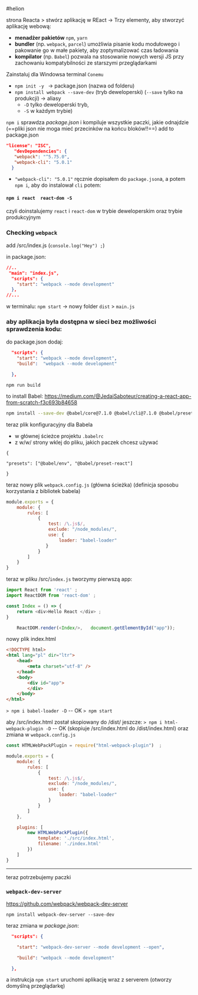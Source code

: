 #helion

strona Reacta > stwórz aplikację w REact ->
Trzy elementy, aby stworzyć aplikację webową:
- **menadżer pakietów** `npm`, `yarn`
- **bundler** (np. `webpack`, `parcel`) umożliwia pisanie kodu modułowego i pakowanie go w małe pakiety, aby zoptymalizować czas ładowania
- **kompilator** (np. `Babel`) pozwala na stosowanie nowych wersji JS przy zachowaniu kompatybilności  ze starszymi przeglądarkami

Zainstaluj dla Windowsa terminal `Conemu`


- `npm init -y ` -> package.json (nazwa od folderu)
- `npm install webpack --save-dev` (tryb deweloperski) (`--save` tylko na produkcji) -> aliasy
	- `-D` tylko deweloperski tryb,
	- `-S` w każdym trybie)


`npm i`  sprawdza *package.json* i kompiluje wszystkie paczki, jakie odnajdzie (==pliki json nie moga mieć przecinków na końcu bloków!!==)
add to package.json
```json
"license": "ISC",
   "devDependencies": {
   "webpack": "^5.75.0",
   "webpack-cli": "5.0.1"
  }
```

- `"webpack-cli": "5.0.1"` ręcznie dopisałem do `package.json`a, a potem `npm i`, aby do instalował `cli`
potem: 
#### `npm i react  react-dom -S`
czyli doinstalujemy `react` i `react-dom` w trybie deweloperskim oraz trybie produkcyjnym


### Checking `webpack`
add /src/index.js (`console.log("Hey") ;`)

in package.json:
```json
//..
 "main": "index.js",
  "scripts": {
    "start": "webpack --mode development"
  },
//...
```

w terminalu: `npm start` -> nowy folder `dist` > `main.js`


### aby aplikacja była dostępna w sieci bez możliwości sprawdzenia kodu:
do package.json dodaj:
```json
  "scripts": {
    "start": "webpack --mode development",
    "build":  "webpack --mode development"

  },
```

`npm run build`

to install Babel:
https://medium.com/@JedaiSaboteur/creating-a-react-app-from-scratch-f3c693b84658
```bash
npm install --save-dev @babel/core@7.1.0 @babel/cli@7.1.0 @babel/preset-env@7.1.0 @babel/preset-react@7.0.0
```

teraz plik konfiguracyjny dla Babela
- w głównej ścieżce projektu `.babelrc`
- z w/w/ strony wklej do pliku, jakich paczek chcesz używać
```
{

"presets": ["@babel/env", "@babel/preset-react"]

}
```


teraz nowy plik `webpack.config.js` (główna ścieżka) (definicja sposobu korzystania z bibliotek babela)
```js
module.exports = {
    module: {
        rules: [
            {
                test: /\.js$/,
                exclude: "/node_modules/",
                use: {
                    loader: "babel-loader"
               }
            }
        ]
    }
}
```

teraz w pliku /src/`index.js` tworzymy pierwszą app:
```js
import React from 'react' ;
import ReactDOM from 'react-dom' ;

const Index = () => {
    return <div>Hello React </div> ;
}

	ReactDOM.render(<Index/>,   document.getElementById("app"));
```

nowy plik index.html
```html
<!DOCTYPE html>
<html lang="pl" dir="ltr">
    <head>
        <meta charset="utf-8" />
    </head>
    <body>
        <div id="app">
        </div>
    </body>
</html>
```

`> npm i babel-loader -D`  -- OK
`> npm start `

aby /src/index.html został skopiowany do /dist/ jeszcze:
`> npm i html-webpack-plugin -D`  -- OK (skopiuje /src/index.html do /dist/index.html)
oraz zmiana w `webpack.config.js`

```js
const HTMLWebPackPlugin = require("html-webpack-plugin")  ;

module.exports = {
    module: {
        rules: [
            {
                test: /\.js$/,
                exclude: "/node_modules/",
                use: {
                    loader: "babel-loader"
                }
            }
        ]
    },

    plugins: [
        new HTMLWebPackPlugin({
            template: './src/index.html',
            filename: './index.html'
        })
    ]
}
```

---
teraz potrzebujemy paczki
### `webpack-dev-server`
https://github.com/webpack/webpack-dev-server

`npm install webpack-dev-server --save-dev`

teraz zmiana w *package.json*:
```json
  "scripts": {

    "start": "webpack-dev-server --mode development --open",

    "build": "webpack --mode development"

  },
```

a instrukcja `npm start` uruchomi aplikację wraz z serverem (otworzy domyślną przeglądarkę)

























